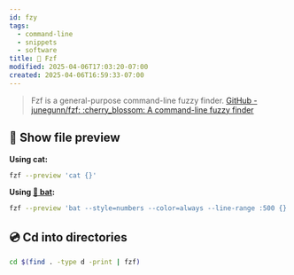 ```yaml
---
id: fzy
tags:
  - command-line
  - snippets
  - software
title: 🧉 Fzf
modified: 2025-04-06T17:03:20-07:00
created: 2025-04-06T16:59:33-07:00
---
```


> Fzf is a general-purpose command-line fuzzy finder.
> [GitHub - junegunn/fzf: :cherry\_blossom: A command-line fuzzy finder](https://github.com/junegunn/fzf)

##  🔮 Show file preview

**Using cat:**
```sh
fzf --preview 'cat {}'
```

**Using [🦇 bat](bat%201.md):**

```sh
fzf --preview 'bat --style=numbers --color=always --line-range :500 {}'
```

## 💿 Cd into directories

```bash
cd $(find . -type d -print | fzf)
```